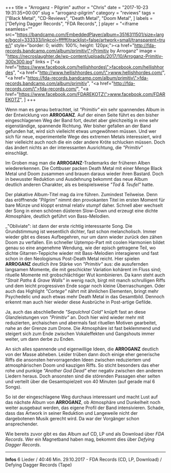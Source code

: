 +++
title = "Arroganz - Pilgrim"
author = "Chris"
date = "2017-10-23 19:31:35+00:00"
slug = "arroganz-pilgrim"
category = "reviews"
tags = ["Black Metal", "CD-Reviews", "Death Metal", "Doom Metal", ]
labels = ["Defying Dagger Records", "FDA Records", ]
player = "<iframe seamless=\"\" src=\"https://bandcamp.com/EmbeddedPlayer/album=3516311501/size=large/bgcol=333333/linkcol=ffffff/tracklist=false/artwork=small/transparent=true/\" style=\"border: 0; width: 100%; height: 120px;\"><a href=\"http://fda-records.bandcamp.com/album/primitiv\">Primitiv by Arroganz</a></iframe>"
image = "https://necroslaughter.de/wp-content/uploads/2017/10/Arroganz-Primitiv-300x300.jpg"
links = ["<a href=\"https://www.facebook.com/hellishhordes\">facebook.com/hellishhordes</a>", "<a href=\"http://www.hellishhordes.com/\">www.hellishhordes.com/</a>", "<a href=\"https://fda-records.bandcamp.com/album/primitiv\">fda-records.bandcamp.com/album/primitiv</a>", "<a href=\"http://fda-records.com/\">fda-records.com/</a>", "<a href=\"https://www.facebook.com/FDAREKOTZ\">www.facebook.com/FDAREKOTZ</a>", ]
+++

Wenn man es genau betrachtet, ist _"Primitiv"_ ein sehr spannendes Album in der Entwicklung von **ARROGANZ**. Auf der einen Seite führt es den bisher eingeschlagenen Weg der Band fort, deutet aber gleichzeitig in eine sehr eigenständige, spannende Richtung. Wer bisher gefallen an der Band gefunden hat, wird sich vielleicht etwas umgewöhnen müssen. Und wer sich für neue, experimentelle Wege des extremen Metals interessiert, wird hier vielleicht auch noch die ein oder andere Kröte schlucken müssen. Doch das ändert nichts an der interessanten Ausrichtung, die _"Primitiv"_ einschlägt.

Im Groben mag man die **ARROGANZ**-Trademarks der früheren Alben wiedererkennen. Die Cottbuser packen Death Metal mit einer Menge Black Metal und Doom zusammen und brauen daraus wieder ihren Bastard. Doch in bewusster Reduktion und Ausdehnung bekommt das neue Album deutlich anderen Charakter, als es beispielsweise _"Tod &amp; Teufel"_ hatte.

Der plakative Album-Titel mag da irre führen. Zumindest Teilweise. Denn das eröffnende _"Pilgrim"_ nimmt den provokanten Titel im ersten Moment für bare Münze und kloppt erstmal relativ stumpf daher. Schnell aber wechselt der Song in einen schönen düsteren Slow-Down und erzeugt eine dichte Atmosphäre, deutlich geführt von Bass-Melodien.

_"Obliviate": ist dann der erste richtig interessante Song. Die Grundstimmung ist wesentlich dichter, fast schon melancholisch. Immer wieder gibt es dieses Aufbegehren, nur um dann wieder zurück den zähen Doom zu verfallen. Ein schneller Uptempo-Part mit coolen Harmonien bildet genau so eine angenehme Wendung, wie der episch getragene Teil, wo dichte Gitarren-Teppiche wieder mit Bass-Melodien interagieren und fast schon in den Neologismus Post-Death Metal reicht.
Hier spielen **ARROGANZ** deutlich ihre Stärke von _"Primitiv"_ aus: die ausufernden langsamen Momente, die mit geschickter Variation kohärent im Fluss sind; rituelle Momente mit grobschlächtiger Wut kombinieren. Da kann steht auch _"Strait Paths &amp; Grave Walls"_ in wenig nach, birgt mit manch schrulligen Riffs und dem leicht progressiven Ende sogar noch kleine Überraschungen. Oder auch das Highlight _"Cortege"_ nährt mit ähnlichen Elementen, bringt mehr Psychedelic und auch etwas mehr Death Metal in das Gesamtbild. Dennoch erkennt man auch hier wieder diese Ausbrüche in Post-artige Gefilde.

Ja, auch das abschließende _"Sepulchral Cold"_ knüpft fast an diese Glanzleistungen von _"Primitiv"_ an. Doch hier wird wieder mehr mit reduzierten, archaischen und abermals fast rituellen Motiven gearbeitet, nahe an der Grenze zum Drone. Die Atmosphäre ist fast beklemmend und steigert sich zum Ende zwischen Vokaleffekten und Gangshouts immer weiter, um dann derbe zu Enden.

An sich alles spannende und eigenwillige Ideen, die **ARROGANZ** deutlich von der Masse abheben. Leider trüben dann doch einige eher generische Riffs die ansonsten hervorragenden Ideen zwischen reduziertem und atmosphärischen Doom und kauzigen Riffs. So sticht besonders das eher rohe und punkige _"Another God Dead"_ eher negativ zwischen den anderen Liedern heraus. Doch ansonsten sind die störenden Passagen eher selten und verteilt über die Gesamtspielzeit von 40 Minuten (auf gerade mal 6 Songs).

So ist der eingeschlagene Weg durchaus interessant und macht Lust auf das nächste Album von **ARROGANZ**, ob Atmosphäre und Dunkelheit noch weiter ausgebaut werden, das eigene Profil der Band intensivieren. Schade, dass das Artwork in seiner Reduktion und Langeweile nicht der dargebotenen Musik gerecht wird. Da war der Vorgänger schon ansprechender.

Wie bereits zuvor gibt es das Album auf CD, LP und als Download über _FDA Records_. Wer ein Magnetband haben mag, bekommt dies über _Defying Dagger Records_.





---
**Infos**
6 Lieder / 40:46 Min.
29.10.2017 - FDA Records (CD, LP, Download) / Defying Dagger Records (Tape)
